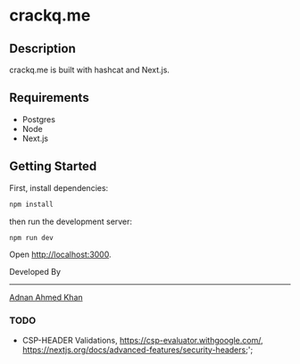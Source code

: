 # crackq.me

## Description

crackq.me is built with hashcat and Next.js.

## Requirements

- Postgres
- Node
- Next.js

## Getting Started

First, install dependencies:

```bash
npm install
```

then run the development server:

```bash
npm run dev
```

Open [http://localhost:3000](http://localhost:3000).

Developed By

---

[Adnan Ahmed Khan](mailto:adnanahmedkhan01@gmail.com)

### TODO

* CSP-HEADER Validations, <https://csp-evaluator.withgoogle.com/>, <https://nextjs.org/docs/advanced-features/security-headers>;';
